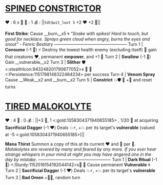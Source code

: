 # [**__SPINED CONSTRICTOR__**](<https://www.youtube.com/watch?v=1UrhOkLg7X0>) 
❤️ : 6 x 👥
🔷 : 1
💰 : ||`tdt$wit_loot 5` +2 ❤️  +2 🔷||

**First Strike**: Cause __burn__x5 🌀 
*"Snake with spikes! Hard to touch, but good for necklace. Sprays green cloud when angry, burns the eyes and snout" - Fenric Bestiary*
—————————————————
Turn 1  | **Consume** (-1 🔷) ⚡ Destroy the lowest health enemy (excluding itself) 🔀 gain that creatures ❤️, permanent __empower__, and +1 🔷
Turn 2 | **Swallow** (-1 🔷) Gain __vulnerable__x2
Turn 3 | **Slither**  🛡️<:stealthIcon:943248201790677052>x 👥 🔀 <:Persistence:1151788148322484234> per success 
Turn 4 | **Venom Spray** Cause __Weak__x2 and __burn__x2
Turn 5 | **Constrict** 💥🛡️ 🔀 +🔷 and reset turns


# [__**TIRED MALOKOLYTE**__](<https://www.youtube.com/watch?v=nksim6Tz11Y>)
❤️ : 4
🔷 : 0
💰 : ||+3 🔷, 1 <:gold:1058304371940655185> , 1/20 🎲 at acquiring **Sacrificial Dagger** (-1 ❤️) Deals 💥⚡, +💥 per its target's __vulnerable__ (valued at -5 <:gold:1058304371940655185>)||

**Mana Thirst** Summon a copy of this at its current ❤️ and 🔷 per 👥.
*Malokolytes are revered by many and feared by any more. If you ever hear strange whispers in your mind at night you may have angered one in the day by mistake.*
—————————————————
Turn 1  | **Dark Ritual** (-1 🔷) <:Sturdy:1152516154192044142>x👥 🔀 Cause permanent __Vulnerable__ 🌀 
Turn 2 |  **Sacrificial Dagger** (-1 ❤️) Deals 💥⚡, +💥 per its target's __vulnerable__
Turn 3 |  **Bad Omen** +🔷🌀, random turn
